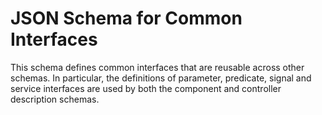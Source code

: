 # JSON Schema for Common Interfaces

This schema defines common interfaces that are reusable across other schemas. In particular, the definitions of
parameter, predicate, signal and service interfaces are used by both the component and controller description schemas.